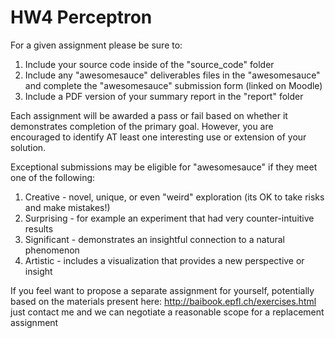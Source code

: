 # HW4 Perceptron

For a given assignment please be sure to:

1.  Include your source code inside of the "source_code" folder
2.  Include any "awesomesauce" deliverables files in the "awesomesauce" and complete the "awesomesauce" submission form (linked on Moodle)
3.  Include a PDF version of your summary report in the "report" folder

Each assignment will be awarded a pass or fail based on whether it demonstrates completion of the primary goal. However, you are encouraged to identify AT least one interesting use or extension of your solution.

Exceptional submissions may be eligible for "awesomesauce" if they meet one of the following:
1. Creative - novel, unique, or even "weird" exploration (its OK to take risks and make mistakes!)
2. Surprising - for example an experiment that had very counter-intuitive results
3. Significant - demonstrates an insightful connection to a natural phenomenon
4. Artistic - includes a visualization that provides a new perspective or insight

If you feel want to propose a separate assignment for yourself, potentially based on the materials present here:
http://baibook.epfl.ch/exercises.html
just contact me and we can negotiate a reasonable scope for a replacement assignment